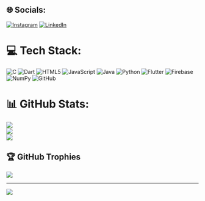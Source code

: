 
## 🌐 Socials:
[![Instagram](https://img.shields.io/badge/Instagram-%23E4405F.svg?logo=Instagram&logoColor=white)](https://instagram.com/art3mis.64) [![LinkedIn](https://img.shields.io/badge/LinkedIn-%230077B5.svg?logo=linkedin&logoColor=white)](https://www.linkedin.com/in/teja-thomas-807aa2329) 

# 💻 Tech Stack:
![C](https://img.shields.io/badge/c-%2300599C.svg?style=flat&logo=c&logoColor=white) ![Dart](https://img.shields.io/badge/dart-%230175C2.svg?style=flat&logo=dart&logoColor=white) ![HTML5](https://img.shields.io/badge/html5-%23E34F26.svg?style=flat&logo=html5&logoColor=white) ![JavaScript](https://img.shields.io/badge/javascript-%23323330.svg?style=flat&logo=javascript&logoColor=%23F7DF1E) ![Java](https://img.shields.io/badge/java-%23ED8B00.svg?style=flat&logo=openjdk&logoColor=white) ![Python](https://img.shields.io/badge/python-3670A0?style=flat&logo=python&logoColor=ffdd54) ![Flutter](https://img.shields.io/badge/Flutter-%2302569B.svg?style=flat&logo=Flutter&logoColor=white) ![Firebase](https://img.shields.io/badge/firebase-a08021?style=flat&logo=firebase&logoColor=ffcd34) ![NumPy](https://img.shields.io/badge/numpy-%23013243.svg?style=flat&logo=numpy&logoColor=white) ![GitHub](https://img.shields.io/badge/github-%23121011.svg?style=flat&logo=github&logoColor=white)
# 📊 GitHub Stats:
![](https://github-readme-stats.vercel.app/api?username=TejaThomas64&theme=dark&hide_border=false&include_all_commits=true&count_private=true)<br/>
![](https://nirzak-streak-stats.vercel.app/?user=TejaThomas64&theme=dark&hide_border=false)<br/>
![](https://github-readme-stats.vercel.app/api/top-langs/?username=TejaThomas64&theme=dark&hide_border=false&include_all_commits=true&count_private=true&layout=compact)

## 🏆 GitHub Trophies
![](https://github-profile-trophy.vercel.app/?username=TejaThomas64&theme=radical&no-frame=false&no-bg=true&margin-w=4)

---
[![](https://visitcount.itsvg.in/api?id=TejaThomas64&icon=0&color=0)](https://visitcount.itsvg.in)

<!-- Proudly created with GPRM ( https://gprm.itsvg.in ) -->
